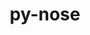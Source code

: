 ---
title: "py-nose"
layout: cache
categories: [package, develop-2025-04-27]
meta: {"compilers": ["none"], "num_specs": 1, "num_specs_by_stack": {"hep": 1, "root": 1}, "oss": ["ubuntu22.04"], "platforms": ["linux"], "stacks": ["hep", "root"], "targets": ["x86_64_v3"], "versions": ["1.3.7"]}
spec_details: [{"compiler": "none", "hash": "gz3doppjtvfa5avf64nqxkif7arhoeq6", "os": "ubuntu22.04", "platform": "linux", "size": "-", "stacks": ["hep", "root"], "target": "x86_64_v3", "variants": ["build_system=python_pip"], "versions": ["1.3.7"]}]
---
